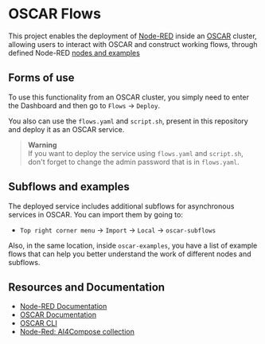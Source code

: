 # OSCAR Flows

This project enables the deployment of [Node-RED](https://nodered.org/) inside an [OSCAR](https://oscar.grycap.net/) cluster, allowing users to interact with OSCAR and construct working flows, through defined Node-RED [nodes and examples](https://flows.nodered.org/collection/vAqHyycWgCq_)

## Forms of use

To use this functionality from an OSCAR cluster, you simply need to enter the Dashboard and then go to `Flows` → `Deploy`.

You also can use the `flows.yaml` and `script.sh`, present in this repository and deploy it as an OSCAR service.

>
> **Warning**  
> If you want to deploy the service using `flows.yaml` and `script.sh`, don't forget to change the admin password that is in `flows.yaml`.

## Subflows and examples

The deployed service includes additional subflows for asynchronous services in OSCAR. You can import them by going to:
- `Top right corner menu` → `Import` → `Local` → `oscar-subflows`

Also, in the same location, inside `oscar-examples`, you have a list of example flows that can help you better understand the work of different nodes and subflows.

## Resources and Documentation

- [Node-RED Documentation](https://nodered.org/docs/)
- [OSCAR Documentation](https://docs.oscar.grycap.net/)
- [OSCAR CLI](https://github.com/grycap/oscar-cli)
- [Node-Red: AI4Compose collection](https://flows.nodered.org/collection/vAqHyycWgCq_)
